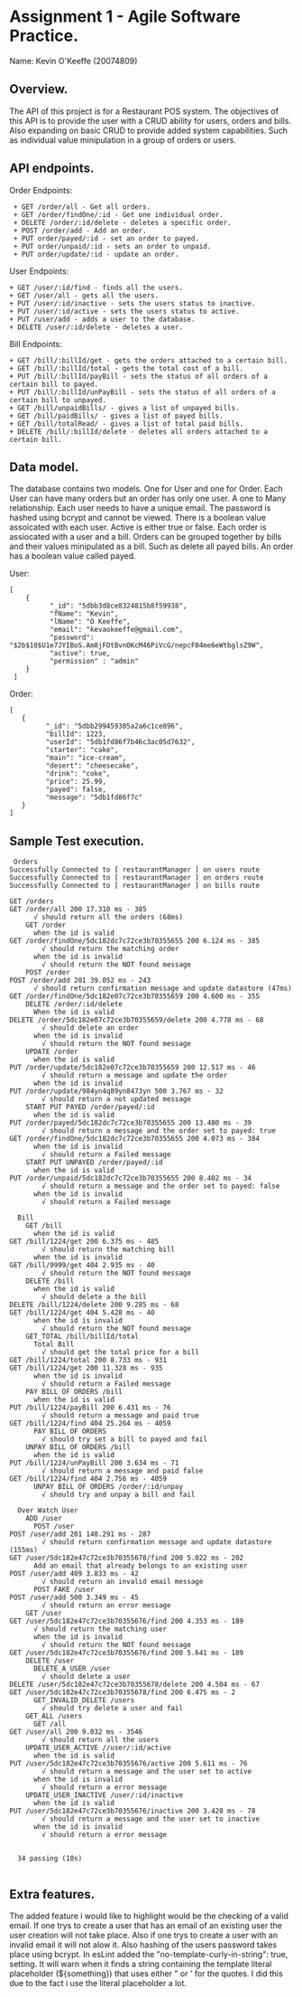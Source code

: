 # Assignment 1 - Agile Software Practice.

Name: Kevin O'Keeffe (20074809)

## Overview.

The API of this project is for a Restaurant POS system. The objectives of this API is to provide the user with a CRUD ability for users, orders and bills. Also expanding on basic CRUD to provide added system capabilities. Such as individual value minipulation in a group of orders or users.

## API endpoints.

Order Endpoints:
~~~
 + GET /order/all - Get all orders.
 + GET /order/findOne/:id - Get one individual order.
 + DELETE /order/:id/delete - deletes a specific order.
 + POST /order/add - Add an order.
 + PUT order/payed/:id - set an order to payed.
 + PUT order/unpaid/:id - sets an order to unpaid.
 + PUT order/update/:id - update an order.
~~~
User Endpoints:
~~~
+ GET /user/:id/find - finds all the users.
+ GET /user/all - gets all the users.
+ PUT /user/:id/inactive - sets the users status to inactive.
+ PUT /user/:id/active - sets the users status to active.
+ PUT /user/add - adds a user to the database.
+ DELETE /user/:id/delete - deletes a user.
~~~
Bill Endpoints:
~~~
+ GET /bill/:billId/get - gets the orders attached to a certain bill.
+ GET /bill/:billId/total - gets the total cost of a bill.
+ PUT /bill/:billId/payBill - sets the status of all orders of a certain bill to payed.
+ PUT /bill/:billId/unPayBill - sets the status of all orders of a certain bill to unpayed.
+ GET /bill/unpaidBills/ - gives a list of unpayed bills.
+ GET /bill/paidBills/ - gives a list of payed bills.
+ GET /bill/totalRead/ - gives a list of total paid bills.
+ DELETE /bill/:billId/delete - deletes all orders attached to a certain bill.
~~~

## Data model.

The database contains two models. One for User and one for Order. Each User can have many orders but an order has only one user. A one to Many relationship.
Each user needs to have a unique email. The password is hashed using bcrypt and cannot be viewed. There is a boolean value assoicated with each user. Active is either true or false.
Each order is assiocated with a user and a bill. Orders can be grouped together by bills and their values minipulated as a bill. Such as delete all payed bills. An order has a boolean value called payed. 

User:
~~~
[
    {
          "_id": "5dbb3d8ce8324815b8f59938",
          "fName": "Kevin",
          "lName": "O Keeffe",
          "email": "kevaokeeffe@gmail.com",
          "password": "$2b$10$U1e7JYIBoS.Am8jFOtBvnOKcM46PiVcG/nepcF04me6eWtbglsZ9W",
          "active": true,
          "permission" : "admin"
    }
 ]
 ~~~
 Order:
 ~~~
 [
    {
          "_id": "5dbb299459305a2a6c1ce896",
          "billId": 1223,
          "userId": "5db1fd86f7b46c3ac05d7632",
          "starter": "cake",
          "main": "ice-cream",
          "desert": "cheesecake",
          "drink": "coke",
          "price": 25.99,
          "payed": false,
          "message": "5db1fd86f7c"
    }
 ]
 ~~~
## Sample Test execution.

~~~~~~~~~~~~~~~~~~~~~~~~~~~~~~~~~~~~~~~~~~~~~~~~~~~~~~~~~~~~~~~~~~~~~~~~~~~~~
 Orders    
Successfully Connected to [ restaurantManager ] on users route
Successfully Connected to [ restaurantManager ] on orders route
Successfully Connected to [ restaurantManager ] on bills route

GET /orders
GET /order/all 200 17.310 ms - 385
      √ should return all the orders (68ms)
    GET /order
      when the id is valid
GET /order/findOne/5dc182dc7c72ce3b70355655 200 6.124 ms - 385
        √ should return the matching order
      when the id is invalid
        √ should return the NOT found message
    POST /order
POST /order/add 201 39.052 ms - 243
      √ should return confirmation message and update datastore (47ms)
GET /order/findOne/5dc182e07c72ce3b70355659 200 4.600 ms - 355
    DELETE /order/:id/delete
      When the id is valid
DELETE /order/5dc182e07c72ce3b70355659/delete 200 4.778 ms - 68
        √ should delete an order
      when the id is invalid
        √ should return the NOT found message
    UPDATE /order
      when the id is valid
PUT /order/update/5dc182e07c72ce3b70355659 200 12.517 ms - 46
        √ should return a message and update the order
      when the id is invalid
PUT /order/update/984yn4q89yn8473yn 500 3.767 ms - 32
        √ should return a not updated message
    START PUT PAYED /order/payed/:id
      when the id is valid
PUT /order/payed/5dc182dc7c72ce3b70355655 200 13.480 ms - 39
        √ should return a message and the order set to payed: true
GET /order/findOne/5dc182dc7c72ce3b70355655 200 4.073 ms - 384
      when the id is invalid
        √ should return a Failed message
    START PUT UNPAYED /order/payed/:id
      when the id is valid
PUT /order/unpaid/5dc182dc7c72ce3b70355655 200 8.402 ms - 34
        √ should return a message and the order set to payed: false
      when the id is invalid
        √ should return a Failed message

  Bill
    GET /bill
      when the id is valid
GET /bill/1224/get 200 6.375 ms - 485
        √ should return the matching bill
      when the id is invalid
GET /bill/9999/get 404 2.935 ms - 40
        √ should return the NOT found message
    DELETE /bill
      when the id is valid
        √ should delete a the bill
DELETE /bill/1224/delete 200 9.285 ms - 68
GET /bill/1224/get 404 5.428 ms - 40
      when the id is invalid
        √ should return the NOT found message
    GET_TOTAL /bill/billId/total
      Total Bill
        √ should get the total price for a bill
GET /bill/1224/total 200 8.733 ms - 931
GET /bill/1224/get 200 11.328 ms - 935
      when the id is invalid
        √ should return a Failed message
    PAY BILL OF ORDERS /bill
      when the id is valid
PUT /bill/1224/payBill 200 6.431 ms - 76
        √ should return a message and paid true
GET /bill/1224/find 404 25.264 ms - 4059
      PAY BILL OF ORDERS
        √ should try set a bill to payed and fail
    UNPAY BILL OF ORDERS /bill
      when the id is valid
PUT /bill/1224/unPayBill 200 3.634 ms - 71
        √ should return a message and paid false
GET /bill/1224/find 404 2.756 ms - 4059
      UNPAY BILL OF ORDERS /order/:id/unpay
        √ should try and unpay a bill and fail

  Over Watch User
    ADD /user
      POST /user
POST /user/add 201 148.291 ms - 287
        √ should return confirmation message and update datastore (155ms)
GET /user/5dc182e47c72ce3b70355678/find 200 5.022 ms - 202
      Add an email that already belongs to an existing user
POST /user/add 409 3.833 ms - 42
        √ should return an invalid email message
      POST FAKE /user
POST /user/add 500 3.349 ms - 45
        √ should return an error message
    GET /user
GET /user/5dc182e47c72ce3b70355676/find 200 4.353 ms - 189
      √ should return the matching user
      when the id is invalid
        √ should return the NOT found message
GET /user/5dc182e47c72ce3b70355676/find 200 5.641 ms - 189
    DELETE /user
      DELETE_A_USER /user
        √ should delete a user
DELETE /user/5dc182e47c72ce3b70355678/delete 200 4.504 ms - 67
GET /user/5dc182e47c72ce3b70355678/find 200 6.475 ms - 2
      GET_INVALID_DELETE /users
        √ should try delete a user and fail
    GET_ALL /users
      GET /all
GET /user/all 200 9.032 ms - 3546
        √ should return all the users
    UPDATE_USER_ACTIVE //user/:id/active
      when the id is valid
PUT /user/5dc182e47c72ce3b70355676/active 200 5.611 ms - 76
        √ should return a message and the user set to active
      when the id is invalid
        √ should return a error message
    UPDATE_USER_INACTIVE /user/:id/inactive
      when the id is valid
PUT /user/5dc182e47c72ce3b70355676/inactive 200 3.428 ms - 78
        √ should return a message and the user set to inactive
      when the id is invalid
        √ should return a error message


  34 passing (10s)


~~~~~~~~~~~~~~~~~~~~~~~~~~~~~~~~~~~~~~~~~~~~~~~~~~~~~~~~~~~~~~~~~~~~~~~~~~~~~


## Extra features.

The added feature i would like to highlight would be the checking of a valid email. If one trys to create a user that has an email of an existing user the user creation will not take place. Also if one trys to create a user with an invalid email it will not alow it. Also hashing of the users password takes place using bcrypt. In esLint added the "no-template-curly-in-string": true, setting. It will warn when it finds a string containing the template literal placeholder (${something}) that uses either " or ' for the quotes. I did this due to the fact i use the literal placeholder a lot.


[datamodel]: ./img/sample_data_model.gif